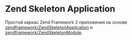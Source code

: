 
# Zend Skeleton Application

Простой каркас Zend Framework 2 приложения на основе 
[zendframework/ZendSkeletonApplication](https://github.com/zendframework/ZendSkeletonApplication) и 
[zendframework/ZendSkeletonModule](https://github.com/zendframework/ZendSkeletonModule).
